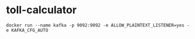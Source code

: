 # toll-calculator
```
docker run --name kafka -p 9092:9092 -e ALLOW_PLAINTEXT_LISTENER=yes -e KAFKA_CFG_AUTO
```